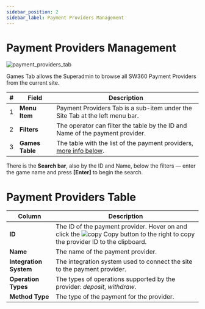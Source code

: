 ```yaml
---
sidebar_position: 2
sidebar_label: Payment Providers Management
---
```


# Payment Providers Management

![payment_providers_tab](https://i.imgur.com/azKT2jE.png)

Games Tab allows the Superadmin to browse all SW360 Payment Providers from the current site.

| # | Field | Description |
|-|-|-|
| 1 | **Menu Item** | Payment Providers Tab is a sub-item under the Site Tab at the left menu bar. |
| 2 | **Filters** | The operator can filter the table by the ID and Name of the payment provider. |
| 3 | **Games Table** | The table with the list of the payment providers, [more info below](#payment-providers-table). |

There is the **Search bar**, also by the ID and Name, below the filters &mdash; enter the game name and press **[Enter]** to begin the search.

# Payment Providers Table

| Column | Description |
|-|-|
| **ID** | The ID of the payment provider. Hover on and click the ![copy](https://i.imgur.com/pdcUhnE.png) Copy button to the right to copy the provider ID to the clipboard. |
| **Name** | The name of the payment provider. |
| **Integration System** | The integration system used to connect the site to the payment provider. |
| **Operation Types** | The types of operations supported by the provider: *deposit*, *withdraw*. |
| **Method Type** | The type of the payment for the provider. |

